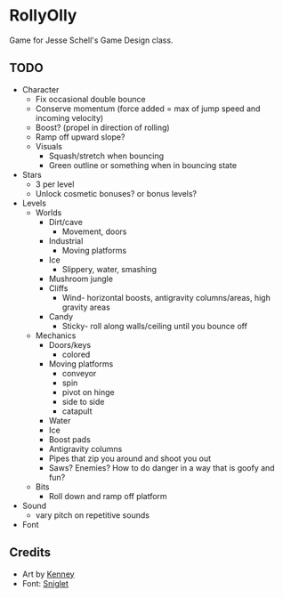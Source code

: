 # RollyOlly

Game for Jesse Schell's Game Design class.

## TODO
- Character
	- Fix occasional double bounce
	- Conserve momentum (force added = max of jump speed and incoming velocity)
	- Boost? (propel in direction of rolling)
	- Ramp off upward slope?
	- Visuals
		- Squash/stretch when bouncing
		- Green outline or something when in bouncing state
- Stars
	- 3 per level
	- Unlock cosmetic bonuses? or bonus levels?
- Levels
	- Worlds
		- Dirt/cave
			- Movement, doors
		- Industrial
			- Moving platforms
		- Ice
			- Slippery, water, smashing
		- Mushroom jungle
		- Cliffs
			- Wind- horizontal boosts, antigravity columns/areas, high gravity areas
		- Candy
			- Sticky- roll along walls/ceiling until you bounce off
	- Mechanics
		- Doors/keys
			- colored
		- Moving platforms
			- conveyor
			- spin
			- pivot on hinge
			- side to side
			- catapult
		- Water
		- Ice
		- Boost pads
		- Antigravity columns
		- Pipes that zip you around and shoot you out
		- Saws? Enemies? How to do danger in a way that is goofy and fun?
	- Bits
		- Roll down and ramp off platform
- Sound
	- vary pitch on repetitive sounds
- Font

## Credits
- Art by [Kenney](https://www.kenney.nl/)
- Font: [Sniglet](https://www.fontsquirrel.com/fonts/sniglet)
